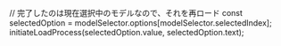  // 完了したのは現在選択中のモデルなので、それを再ロード
                const selectedOption = modelSelector.options[modelSelector.selectedIndex];
                initiateLoadProcess(selectedOption.value, selectedOption.text);
